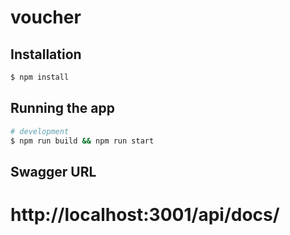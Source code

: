 # voucher


## Installation

```bash
$ npm install
```

## Running the app
```bash
# development
$ npm run build && npm run start
```

## Swagger URL
# http://localhost:3001/api/docs/